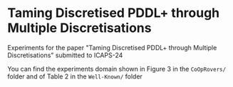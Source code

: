 # Taming Discretised PDDL+ through Multiple Discretisations

Experiments for the paper "Taming Discretised PDDL+ through Multiple Discretisations" submitted to ICAPS-24

You can find the experiments domain shown in Figure 3 in the `CoOpRovers/` folder and of Table 2 in the `Well-Known/` folder
